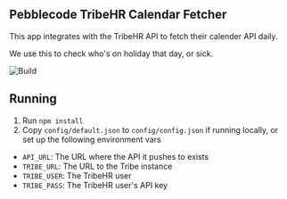 Pebblecode TribeHR Calendar Fetcher
-----------------------------------

This app integrates with the TribeHR API to fetch their calender API daily.

We use this to check who's on holiday that day, or sick.

![Build](https://api.travis-ci.org/pebblecode/tribehr-holiday-fetcher.svg)

Running
-------

1. Run `npm install`
2. Copy `config/default.json` to `config/config.json` if running locally, or set up the following environment vars
  * `API_URL`: The URL where the API it pushes to exists
  * `TRIBE_URL`: The URL to the Tribe instance
  * `TRIBE_USER`: The TribeHR user
  * `TRIBE_PASS`: The TribeHR user's API key